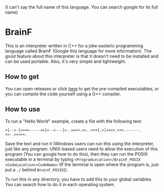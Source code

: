 (I can't say the full name of this language. You can search google for its full name)
# BrainF
This is an interpreter written in C++ for a joke esoteric programming language called BrainF (Google this language for more information). The good feature about this interpreter is that it doesn't need to be installed and can be used portable. Also, it's very simple and lightweight.
## How to get
You can open releases or click [here](https://github.com/Amirreza-Ipchi-Haq/BrainF/releases) to get the pre-compiled executables, or you can compile the code yourself using a G++ compiler.
## How to use
To run a "Hello World" example, create a file with the following text:
```
+[-->-[>>+>-----<<]<--<---]>-.>>>+.>>..+++[.>]<<<<.+++.------.<<-.>>>>+.
```
Save the text and run it (Windows users can run this using the interpreter, just like any program. UNIX-based users need to allow the execution of this program (You can google how to do this), then they can run the POSIX executable in a terminal by typing `<ProgramLocation>/BrainF_POSIX <CodeLocation><CodeName>` (If the terminal is open where the program is, just put a `./` behind `BrainF_POSIX`)).

To run this in any directory, you have to add this to your global variables. You can search how to do it in each operating system.

